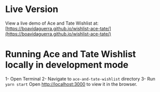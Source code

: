 # Live Version

View a live demo of Ace and Tate Wishlist at:
[https://boavidaguerra.github.io/wishlist-ace-tate/](https://boavidaguerra.github.io/wishlist-ace-tate/)


# Running Ace and Tate Wishlist locally in development mode

1- Open Terminal
2- Navigate to `ace-and-tate-wishlist` directory
3- Run `yarn start`
Open [http://localhost:3000](http://localhost:3000) to view it in the browser.

